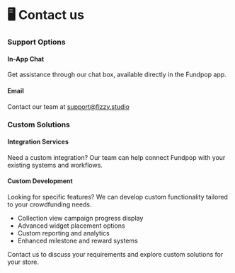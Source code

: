 # 🖥️ Contact us

### Support Options

#### In-App Chat

Get assistance through our chat box, available directly in the Fundpop app.

#### Email

Contact our team at [support@fizzy.studio](mailto:support@fizzy.studio)

### Custom Solutions

#### Integration Services

Need a custom integration? Our team can help connect Fundpop with your existing systems and workflows.

#### Custom Development

Looking for specific features? We can develop custom functionality tailored to your crowdfunding needs.

* Collection view campaign progress display
* Advanced widget placement options
* Custom reporting and analytics
* Enhanced milestone and reward systems

Contact us to discuss your requirements and explore custom solutions for your store.
